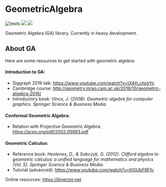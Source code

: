 # GeometricAlgebra

![tests](https://github.com/serenity4/GeometricAlgebra.jl/workflows/Run%20tests/badge.svg) [![](https://img.shields.io/badge/docs-stable-blue.svg)](https://serenity4.github.io/GeometricAlgebra.jl/stable) [![](https://img.shields.io/badge/docs-dev-blue.svg)](https://serenity4.github.io/GeometricAlgebra.jl/dev)

Geometric Algebra (GA) library. Currently in heavy development.

## About GA

Here are some resources to get started with geometric algebra:

#### Introduction to GA:
- Siggraph 2019 talk: https://www.youtube.com/watch?v=tX4H_ctggYo
- Cambridge course: http://geometry.mrao.cam.ac.uk/2016/10/geometric-algebra-2016/
- Introductory book: *Vince, J. (2008). Geometric algebra for computer graphics. Springer Science & Business Media.*

#### Conformal Geometric Algebra:
- Relation with Projective Geometric Algebra: https://arxiv.org/pdf/2002.05993.pdf

#### Geometric Calculus:
- Reference book: *Hestenes, D., & Sobczyk, G. (2012). Clifford algebra to geometric calculus: a unified language for mathematics and physics (Vol. 5). Springer Science & Business Media.*
- Tutorial (advanced): https://www.youtube.com/watch?v=ItGlUbFBFfc

Online resources: https://bivector.net
